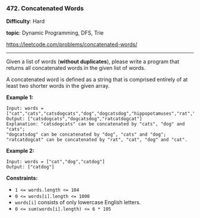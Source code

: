 ### 472. Concatenated Words

**Difficulty**: Hard

**topic**: Dynamic Programming, DFS, Trie

<https://leetcode.com/problems/concatenated-words/>

***

Given a list of words (**without duplicates**), please write a program that returns all concatenated words in the given list of words.

A concatenated word is defined as a string that is comprised entirely of at least two shorter words in the given array.

 

**Example 1:**

```
Input: words = ["cat","cats","catsdogcats","dog","dogcatsdog","hippopotamuses","rat","ratcatdogcat"]
Output: ["catsdogcats","dogcatsdog","ratcatdogcat"]
Explanation: "catsdogcats" can be concatenated by "cats", "dog" and "cats"; 
"dogcatsdog" can be concatenated by "dog", "cats" and "dog"; 
"ratcatdogcat" can be concatenated by "rat", "cat", "dog" and "cat".
```

**Example 2:**

```
Input: words = ["cat","dog","catdog"]
Output: ["catdog"]
```

 

**Constraints:**

- `1 <= words.length <= 104`
- `0 <= words[i].length <= 1000`
- `words[i]` consists of only lowercase English letters.
- `0 <= sum(words[i].length) <= 6 * 105`